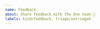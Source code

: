 ```yaml
---
name: Feedback
about: Share feedback with the Uno team 💖
labels: kind/feedback, triage/untriaged
---
```


<!-- Thanks for stopping on by to share feedback 💖

If you are after inspiration, folks typically submit feedback on the following topics:

- what version of uno and what platforms you are using it with?
- what do you like?
- what is lacking?
- what do you long for going forward?
- where and how you have used Uno in production?
- any friction that hinders adoption of Uno at your company.
- any friction that's preventing you from contributing to Uno.

If you are representing an organization that wishes to discuss in private, please [contact us](https://platform.uno/contact/).

-->

